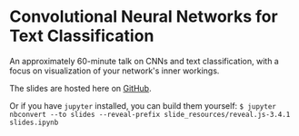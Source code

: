 # Convolutional Neural Networks for Text Classification

An approximately 60-minute talk on CNNs and text classification, with a focus on visualization of your network's inner workings.

The slides are hosted here on [GitHub]().

Or if you have `jupyter` installed, you can build them yourself:
`$ jupyter nbconvert --to slides --reveal-prefix slide_resources/reveal.js-3.4.1 slides.ipynb`
